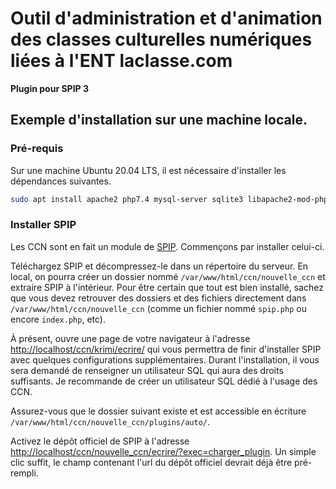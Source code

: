 # Outil d'administration et d'animation des classes culturelles numériques liées à l'ENT laclasse.com

**Plugin pour SPIP 3**

## Exemple d'installation sur une machine locale.

### Pré-requis

Sur une machine Ubuntu 20.04 LTS, il est nécessaire d'installer les dépendances suivantes.

```bash
sudo apt install apache2 php7.4 mysql-server sqlite3 libapache2-mod-php7.4 git php-xml php-xml-htmlsax3 php-mysql php-gd sqlite php-sqlite3 libsqlite3-dev php7.4-xml
```

### Installer SPIP

Les CCN sont en fait un module de [SPIP](https://www.spip.net/fr_rubrique91.html). Commençons par installer celui-ci.

Téléchargez SPIP et décompressez-le dans un répertoire du serveur. En local, on pourra créer un dossier nommé
`/var/www/html/ccn/nouvelle_ccn` et extraire SPIP à l'intérieur. Pour être certain que tout est bien installé, sachez
que vous devez retrouver des dossiers et des fichiers directement dans `/var/www/html/ccn/nouvelle_ccn` (comme un
fichier nommé `spip.php` ou encore `index.php`, etc).

À présent, ouvre une page de votre navigateur à l'adresse
[http://localhost/ccn/krimi/ecrire/](http://localhost/ccn/krimi/ecrire/) qui vous permettra de finir d'installer SPIP
avec quelques configurations supplémentaires. Durant l'installation, il vous sera demandé de renseigner un utilisateur
SQL qui aura des droits suffisants. Je recommande de créer un utilisateur SQL dédié à l'usage des CCN.

Assurez-vous que le dossier suivant existe et est accessible en écriture `/var/www/html/ccn/nouvelle_ccn/plugins/auto/`.

Activez le dépôt officiel de SPIP à l'adresse
[http://localhost/ccn/nouvelle_ccn/ecrire/?exec=charger_plugin](http://localhost/ccn/nouvelle_ccn/ecrire/?exec=charger_plugin).
Un simple clic suffit, le champ contenant l'url du dépôt officiel devrait déjà être pré-rempli.
